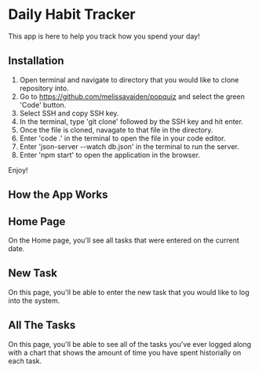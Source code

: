 # Daily Habit Tracker

This app is here to help you track how you spend your day! 

## Installation

1. Open terminal and navigate to directory that you would like to clone repository into.
2. Go to https://github.com/melissavaiden/popquiz and select the green 'Code' button.
3. Select SSH and copy SSH key.
4. In the terminal, type 'git clone' followed by the SSH key and hit enter.
5. Once the file is cloned, navagate to that file in the directory.
6. Enter 'code .' in the terminal to open the file in your code editor.
7. Enter 'json-server --watch db.json' in the terminal to run the server. 
8. Enter 'npm start' to open the application in the browser. 

Enjoy!

## How the App Works

## Home Page
On the Home page, you'll see all tasks that were entered on the current date. 
## New Task
On this page, you'll be able to enter the new task that you would like to log into the system. 
## All The Tasks
On this page, you'll be able to see all of the tasks you've ever logged along with a chart that shows the amount of time you have spent historially on each task. 